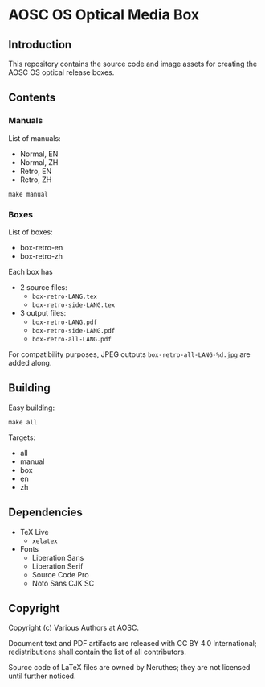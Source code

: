 # AOSC OS Optical Media Box

## Introduction

This repository contains the source code and image assets for creating the AOSC OS optical release boxes.

## Contents

### Manuals

List of manuals:

- Normal, EN
- Normal, ZH
- Retro, EN
- Retro, ZH

```
make manual
```

### Boxes

List of boxes:

- box-retro-en
- box-retro-zh

Each box has

- 2 source files:
  - `box-retro-LANG.tex`
  - `box-retro-side-LANG.tex`
- 3 output files:
  - `box-retro-LANG.pdf`
  - `box-retro-side-LANG.pdf`
  - `box-retro-all-LANG.pdf`

For compatibility purposes, JPEG outputs `box-retro-all-LANG-%d.jpg` are added along.

## Building

Easy building:

```
make all
```

Targets:

- all
- manual
- box
- en
- zh

## Dependencies

- TeX Live
  - `xelatex`
- Fonts
  - Liberation Sans
  - Liberation Serif
  - Source Code Pro
  - Noto Sans CJK SC

## Copyright

Copyright (c) Various Authors at AOSC.

Document text and PDF artifacts are released with CC BY 4.0 International; redistributions shall contain the list of all contributors.

Source code of LaTeX files are owned by Neruthes; they are not licensed until further noticed.